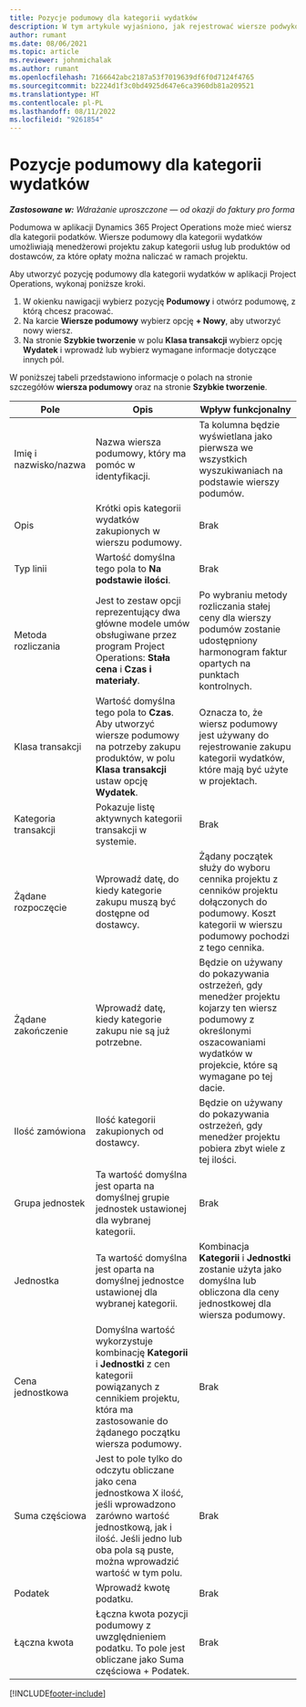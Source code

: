 ```yaml
---
title: Pozycje podumowy dla kategorii wydatków
description: W tym artykule wyjaśniono, jak rejestrować wiersze podwykonawców dla wydatków i używać różnych pól do rejestrowania zakupu czasu od dostawców.
author: rumant
ms.date: 08/06/2021
ms.topic: article
ms.reviewer: johnmichalak
ms.author: rumant
ms.openlocfilehash: 7166642abc2187a53f7019639df6f0d7124f4765
ms.sourcegitcommit: b2224d1f3c0bd4925d647e6ca3960db81a209521
ms.translationtype: HT
ms.contentlocale: pl-PL
ms.lasthandoff: 08/11/2022
ms.locfileid: "9261854"
---
```

#  <a name="subcontract-lines-for-expense-categories"></a>Pozycje podumowy dla kategorii wydatków

_**Zastosowane w:** Wdrażanie uproszczone — od okazji do faktury pro forma_

Podumowa w aplikacji Dynamics 365 Project Operations może mieć wiersz dla kategorii podatków. Wiersze podumowy dla kategorii wydatków umożliwiają menedżerowi projektu zakup kategorii usług lub produktów od dostawców, za które opłaty można naliczać w ramach projektu.

Aby utworzyć pozycję podumowy dla kategorii wydatków w aplikacji Project Operations, wykonaj poniższe kroki.

1. W okienku nawigacji wybierz pozycję **Podumowy** i otwórz podumowę, z którą chcesz pracować.
2. Na karcie **Wiersze podumowy** wybierz opcję **+ Nowy**, aby utworzyć nowy wiersz.
3. Na stronie **Szybkie tworzenie** w polu **Klasa transakcji** wybierz opcję **Wydatek** i wprowadź lub wybierz wymagane informacje dotyczące innych pól.

W poniższej tabeli przedstawiono informacje o polach na stronie szczegółów **wiersza podumowy** oraz na stronie **Szybkie tworzenie**.

| **Pole** | **Opis** | **Wpływ funkcjonalny** |
| --- | --- | --- |
| Imię i nazwisko/nazwa | Nazwa wiersza podumowy, który ma pomóc w identyfikacji. | Ta kolumna będzie wyświetlana jako pierwsza we wszystkich wyszukiwaniach na podstawie wierszy podumów. |
| Opis | Krótki opis kategorii wydatków zakupionych w wierszu podumowy. | Brak |
|Typ linii | Wartość domyślna tego pola to **Na podstawie ilości**. |Brak |
| Metoda rozliczania | Jest to zestaw opcji reprezentujący dwa główne modele umów obsługiwane przez program Project Operations: **Stała cena** i **Czas i materiały**. | Po wybraniu metody rozliczania stałej ceny dla wierszy podumów zostanie udostępniony harmonogram faktur opartych na punktach kontrolnych. |
| Klasa transakcji | Wartość domyślna tego pola to **Czas**. Aby utworzyć wiersze podumowy na potrzeby zakupu produktów, w polu **Klasa transakcji** ustaw opcję **Wydatek**.  | Oznacza to, że wiersz podumowy jest używany do rejestrowanie zakupu kategorii wydatków, które mają być użyte w projektach. |
| Kategoria transakcji | Pokazuje listę aktywnych kategorii transakcji w systemie. |Brak |
| Żądane rozpoczęcie | Wprowadź datę, do kiedy kategorie zakupu muszą być dostępne od dostawcy. | Żądany początek służy do wyboru cennika projektu z cenników projektu dołączonych do podumowy. Koszt kategorii w wierszu podumowy pochodzi z tego cennika. |
| Żądane zakończenie | Wprowadź datę, kiedy kategorie zakupu nie są już potrzebne. | Będzie on używany do pokazywania ostrzeżeń, gdy menedżer projektu kojarzy ten wiersz podumowy z określonymi oszacowaniami wydatków w projekcie, które są wymagane po tej dacie. |
| Ilość zamówiona | Ilość kategorii zakupionych od dostawcy. | Będzie on używany do pokazywania ostrzeżeń, gdy menedżer projektu pobiera zbyt wiele z tej ilości.|
| Grupa jednostek | Ta wartość domyślna jest oparta na domyślnej grupie jednostek ustawionej dla wybranej kategorii. |Brak |
| Jednostka | Ta wartość domyślna jest oparta na domyślnej jednostce ustawionej dla wybranej kategorii.  | Kombinacja **Kategorii** i **Jednostki** zostanie użyta jako domyślna lub obliczona dla ceny jednostkowej dla wiersza podumowy.  |
| Cena jednostkowa | Domyślna wartość wykorzystuje kombinację **Kategorii** i **Jednostki** z cen kategorii powiązanych z cennikiem projektu, która ma zastosowanie do żądanego początku wiersza podumowy. |Brak |
| Suma częściowa | Jest to pole tylko do odczytu obliczane jako cena jednostkowa X ilość, jeśli wprowadzono zarówno wartość jednostkową, jak i ilość. Jeśli jedno lub oba pola są puste, można wprowadzić wartość w tym polu. |Brak |
| Podatek | Wprowadź kwotę podatku. |Brak |
| Łączna kwota | Łączna kwota pozycji podumowy z uwzględnieniem podatku. To pole jest obliczane jako Suma częściowa + Podatek. |Brak |


[!INCLUDE[footer-include](../../includes/footer-banner.md)]
